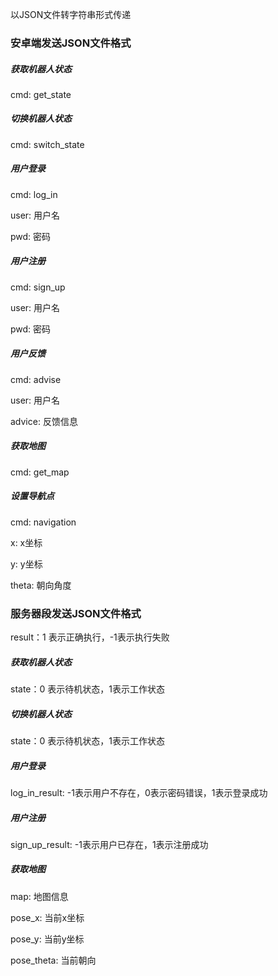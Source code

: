 以JSON文件转字符串形式传递

### 安卓端发送JSON文件格式

##### 获取机器人状态

cmd: get_state

##### 切换机器人状态

cmd: switch_state

##### 用户登录

cmd: log_in

user: 用户名

pwd: 密码

##### 用户注册

cmd: sign_up

user: 用户名

pwd: 密码

##### 用户反馈

cmd: advise

user: 用户名

advice: 反馈信息

##### 获取地图

cmd: get_map

##### 设置导航点

cmd: navigation

x: x坐标

y: y坐标

theta: 朝向角度

### 服务器段发送JSON文件格式

result：1 表示正确执行，-1表示执行失败

##### 获取机器人状态

state：0 表示待机状态，1表示工作状态

##### 切换机器人状态

state：0 表示待机状态，1表示工作状态

##### 用户登录

log_in_result: -1表示用户不存在，0表示密码错误，1表示登录成功

##### 用户注册

sign_up_result: -1表示用户已存在，1表示注册成功

##### 获取地图

map: 地图信息

pose_x: 当前x坐标

pose_y: 当前y坐标

pose_theta: 当前朝向

